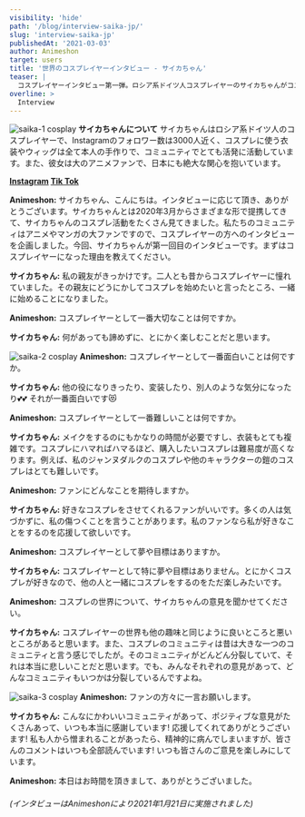 ```yaml
---
visibility: 'hide'
path: '/blog/interview-saika-jp/'
slug: 'interview-saika-jp'
publishedAt: '2021-03-03'
author: Animeshon
target: users
title: '世界のコスプレイヤーインタビュー - サイカちゃん'
teaser: |
  コスプレイヤーインタビュー第一弾。ロシア系ドイツ人コスプレイヤーのサイカちゃんがコスプレの経験を公開。
overline: >
  Interview
---
```


![saika-1 cosplay](/blog/2021-03-01-interview-saika/saika-1.jpg#left)
**サイカちゃんについて**
サイカちゃんはロシア系ドイツ人のコスプレイヤーで、Instagramのフォロワー数は3000人近く、コスプレに使う衣装やウィッグは全て本人の手作りで、コミュニティでとても活発に活動しています。また、彼女は大のアニメファンで、日本にも絶大な関心を抱いています。

**[Instagram](https://www.instagram.com/saika.virus/)  [Tik Tok](https://tiktok.com/@saika.virus)**

**Animeshon:** サイカちゃん、こんにちは。インタビューに応じて頂き、ありがとうございます。サイカちゃんとは2020年3月からさまざまな形で提携してきて、サイカちゃんのコスプレ活動をたくさん見てきました。私たちのコミュニティはアニメやマンガの大ファンですので、コスプレイヤーの方へのインタビューを企画しました。今回、サイカちゃんが第一回目のインタビューです。まずはコスプレイヤーになった理由を教えてください。

**サイカちゃん:** 私の親友がきっかけです。二人とも昔からコスプレイヤーに憧れていました。その親友にどうにかしてコスプレを始めたいと言ったところ、一緒に始めることになりました。

**Animeshon:**  コスプレイヤーとして一番大切なことは何ですか。

**サイカちゃん:** 何があっても諦めずに、とにかく楽しむことだと思います。

![saika-2 cosplay](/blog/2021-03-01-interview-saika/saika-2.jpg#left)
**Animeshon:**  コスプレイヤーとして一番面白いことは何ですか。

**サイカちゃん:** 他の役になりきったり、変装したり、別人のような気分になったり:two_hearts::two_hearts: それが一番面白いです:heart_eyes_cat:

**Animeshon:**  コスプレイヤーとして一番難しいことは何ですか。

**サイカちゃん:** メイクをするのにもかなりの時間が必要ですし、衣装もとても複雑です。コスプレにハマればハマるほど、購入したいコスプレは難易度が高くなります。例えば、私のジャンヌダルクのコスプレや他のキャラクターの鎧のコスプレはとても難しいです。

**Animeshon:** ファンにどんなことを期待しますか。

**サイカちゃん:** 好きなコスプレをさせてくれるファンがいいです。多くの人は気づかずに、私の傷つくことを言うことがあります。私のファンなら私が好きなことをするのを応援して欲しいです。

**Animeshon:**  コスプレイヤーとして夢や目標はありますか。

**サイカちゃん:** コスプレイヤーとして特に夢や目標はありません。とにかくコスプレが好きなので、他の人と一緒にコスプレをするのをただ楽しみたいです。

**Animeshon:**  コスプレの世界について、サイカちゃんの意見を聞かせてください。

**サイカちゃん:** コスプレイヤーの世界も他の趣味と同じように良いところと悪いところがあると思います。また、コスプレのコミュニティは昔は大きな一つのコミュニティと言う感じでしたが。そのコミュニティがどんどん分裂していて、それは本当に悲しいことだと思います。でも、みんなそれぞれの意見があって、どんなコミュニティもいつかは分裂しているんですよね。

![saika-3 cosplay](/blog/2021-03-01-interview-saika/saika-3.jpg#right)
**Animeshon:**  ファンの方々に一言お願いします。

**サイカちゃん:** こんなにかわいいコミュニティがあって、ポジティブな意見がたくさんあって、いつも本当に感謝しています! 応援してくれてありがとうございます! 私も人から憎まれることがあったら、精神的に病んでしまいますが、皆さんのコメントはいつも全部読んでいます! いつも皆さんのご意見を楽しみにしています。

**Animeshon:**  本日はお時間を頂きまして、ありがとうございました。

###### *(インタビューはAnimeshonにより2021年1月21日に実施されました)*
